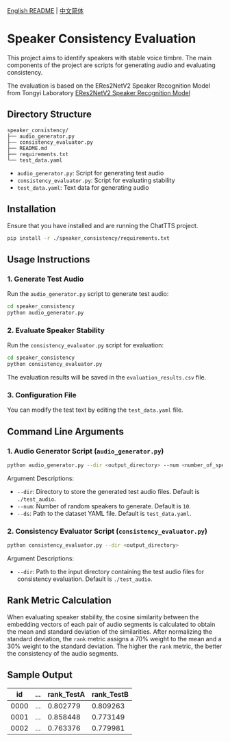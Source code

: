 [English README](README.en.md) | [中文简体](README.md)

# Speaker Consistency Evaluation

This project aims to identify speakers with stable voice timbre. The main components of the project are scripts for generating audio and evaluating consistency.

The evaluation is based on the ERes2NetV2 Speaker Recognition Model from Tongyi Laboratory [ERes2NetV2 Speaker Recognition Model](https://modelscope.cn/models/iic/speech_eres2netv2_sv_zh-cn_16k-common/summary)

## Directory Structure

```
speaker_consistency/
├── audio_generator.py
├── consistency_evaluator.py
├── README.md
├── requirements.txt
└── test_data.yaml
```

- `audio_generator.py`: Script for generating test audio
- `consistency_evaluator.py`: Script for evaluating stability
- `test_data.yaml`: Text data for generating audio

## Installation

Ensure that you have installed and are running the ChatTTS project.

```bash
pip install -r ./speaker_consistency/requirements.txt
```

## Usage Instructions

### 1. Generate Test Audio

Run the `audio_generator.py` script to generate test audio:

```bash
cd speaker_consistency
python audio_generator.py
```

### 2. Evaluate Speaker Stability

Run the `consistency_evaluator.py` script for evaluation:

```bash
cd speaker_consistency
python consistency_evaluator.py
```

The evaluation results will be saved in the `evaluation_results.csv` file.

### 3. Configuration File

You can modify the test text by editing the `test_data.yaml` file.

## Command Line Arguments

### 1. Audio Generator Script (`audio_generator.py`)

```bash
python audio_generator.py --dir <output_directory> --num <number_of_speakers> --ds <dataset_yaml_file>
```

Argument Descriptions:

- `--dir`: Directory to store the generated test audio files. Default is `./test_audio`.
- `--num`: Number of random speakers to generate. Default is `10`.
- `--ds`: Path to the dataset YAML file. Default is `test_data.yaml`.

### 2. Consistency Evaluator Script (`consistency_evaluator.py`)

```bash
python consistency_evaluator.py --dir <output_directory>
```

Argument Descriptions:

- `--dir`: Path to the input directory containing the test audio files for consistency evaluation. Default is `./test_audio`.

## Rank Metric Calculation

When evaluating speaker stability, the cosine similarity between the embedding vectors of each pair of audio segments is calculated to obtain the mean and standard deviation of the similarities.
After normalizing the standard deviation, the `rank` metric assigns a 70% weight to the mean and a 30% weight to the standard deviation.
The higher the `rank` metric, the better the consistency of the audio segments.

## Sample Output

| id   | ... | rank_TestA | rank_TestB |
|------|-----|------------|------------|
| 0000 | ... | 0.802779   | 0.809263   |
| 0001 | ... | 0.858448   | 0.773149   |
| 0002 | ... | 0.763376   | 0.779981   |